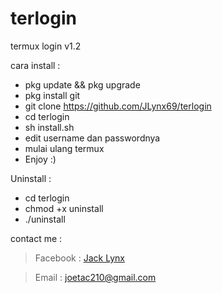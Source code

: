 # terlogin

termux login v1.2

cara install :

* pkg update && pkg upgrade
* pkg install git
* git clone https://github.com/JLynx69/terlogin
* cd terlogin
* sh install.sh
* edit username dan passwordnya
* mulai ulang termux
* Enjoy :)

Uninstall :

* cd terlogin
* chmod +x uninstall
* ./uninstall


contact me :

> Facebook : [Jack Lynx](https://www.facebook.com/aiden.pearce.589100)

> Email    : joetac210@gmail.com

